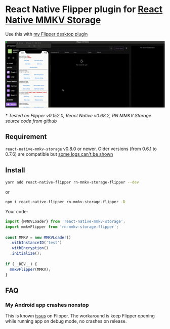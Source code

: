 # React Native Flipper plugin for [React Native MMKV Storage](https://github.com/ammarahm-ed/react-native-mmkv-storage)

Use this with [my Flipper desktop plugin](https://github.com/pnthach95/flipper-plugin-react-native-mmkv-storage)

![gif](docs/example.gif)

_* Tested on Flipper v0.152.0, React Native v0.68.2, RN MMKV Storage source code from github_

## Requirement

`react-native-mmkv-storage` v0.8.0 or newer. Older versions (from 0.6.1 to 0.7.6) are compatible but [some logs can't be shown](https://github.com/ammarahm-ed/react-native-mmkv-storage/issues/264)

## Install

```bash
yarn add react-native-flipper rn-mmkv-storage-flipper --dev
```

or

```bash
npm i react-native-flipper rn-mmkv-storage-flipper -D
```

Your code:

```js
import {MMKVLoader} from 'react-native-mmkv-storage';
import mmkvFlipper from 'rn-mmkv-storage-flipper';

const MMKV = new MMKVLoader()
  .withInstanceID('test')
  .withEncryption()
  .initialize();

if (__DEV__) {
  mmkvFlipper(MMKV);
}
```

## FAQ

### My Android app crashes nonstop

This is known [issus](https://github.com/facebook/flipper/issues/3026#issuecomment-966631294) on Flipper. The workaround is keep Flipper opening while running app on debug mode, no crashes on release.